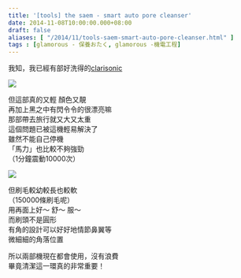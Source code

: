 ```yaml
---
title: '[tools] the saem - smart auto pore cleanser'
date: 2014-11-08T10:00:00.000+08:00
draft: false
aliases: [ "/2014/11/tools-saem-smart-auto-pore-cleanser.html" ]
tags : [glamorous - 保養おたく, glamorous -機電工程]
---
```


我知，我已經有部好洗得的[clarisonic](https://hidie.net/clarisonic/)  

![](/images/thesaemauto1.jpg)

但這部真的又輕 顏色又靚  
再加上黑之中有閃令令的很漂亮嘛  
那部帶去旅行就又大又太重  
這個問題已被這機輕易解決了  
雖然不能自己停機  
「馬力」也比較不夠強勁  
（1分鐘震動10000次）  

![](/images/thesaemauto.jpg)

但刷毛較幼較長也較軟  
（150000條刷毛呢）  
用再面上好～ 舒～ 服～  
而刷頭不是圓形  
有角的設計可以好好地情節鼻翼等  
微細細的角落位置  
  
所以兩部機現在都會使用，沒有浪費  
畢竟清潔這一環真的非常重要！
